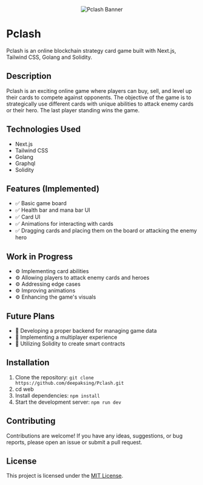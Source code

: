 <p align="center">
  <img src="project-banner.png" alt="Pclash Banner">
</p>

# Pclash

Pclash is an online blockchain strategy card game built with Next.js, Tailwind CSS, Golang and Solidity.

## Description

Pclash is an exciting online game where players can buy, sell, and level up their cards to compete against opponents. The objective of the game is to strategically use different cards with unique abilities to attack enemy cards or their hero. The last player standing wins the game.

## Technologies Used

- Next.js
- Tailwind CSS
- Golang
- Graphql
- Solidity

## Features (Implemented)

- ✅ Basic game board
- ✅ Health bar and mana bar UI
- ✅ Card UI
- ✅ Animations for interacting with cards
- ✅ Dragging cards and placing them on the board or attacking the enemy hero

## Work in Progress

- ⚙️ Implementing card abilities
- ⚙️ Allowing players to attack enemy cards and heroes
- ⚙️ Addressing edge cases
- ⚙️ Improving animations
- ⚙️ Enhancing the game's visuals

## Future Plans

- 📅 Developing a proper backend for managing game data
- 📅 Implementing a multiplayer experience
- 📅 Utilizing Solidity to create smart contracts

## Installation

1. Clone the repository: `git clone https://github.com/deepaksing/Pclash.git`
2. cd web
3. Install dependencies: `npm install`
4. Start the development server: `npm run dev`

## Contributing

Contributions are welcome! If you have any ideas, suggestions, or bug reports, please open an issue or submit a pull request.

## License

This project is licensed under the [MIT License](LICENSE).

